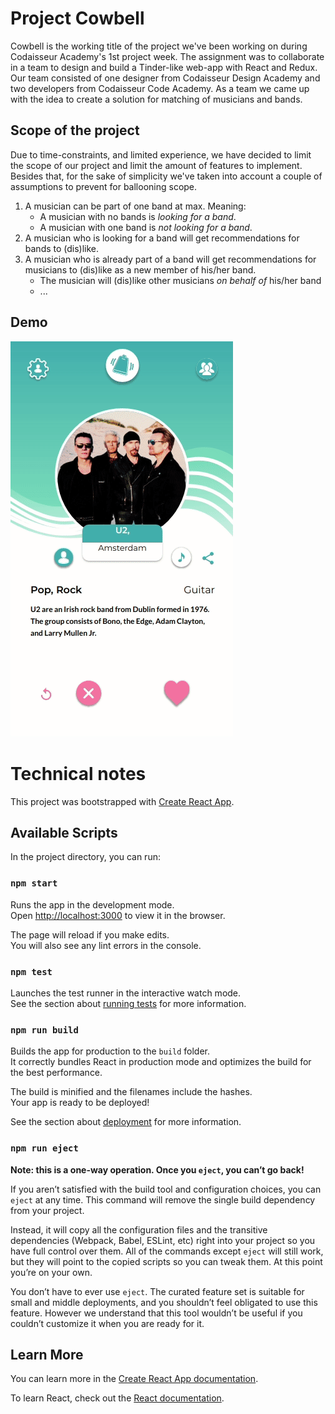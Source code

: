 # Project Cowbell

Cowbell is the working title of the project we've been working on during Codaisseur Academy's 1st project week.
The assignment was to collaborate in a team to design and build a Tinder-like web-app with React and Redux.
Our team consisted of one designer from Codaisseur Design Academy and two developers from Codaisseur Code Academy.
As a team we came up with the idea to create a solution for matching of musicians and bands.

## Scope of the project

Due to time-constraints, and limited experience, we have decided to limit the scope of our project and limit the amount of features to implement.
Besides that, for the sake of simplicity we've taken into account a couple of assumptions to prevent for ballooning scope.

1. A musician can be part of one band at max. Meaning:
    * A musician with no bands is *looking for a band*.
    * A musician with one band is *not looking for a band*.
2. A musician who is looking for a band will get recommendations for bands to (dis)like.
3. A musician who is already part of a band will get recommendations for musicians to (dis)like as a new member of his/her band.
    * The musician will (dis)like other musicians *on behalf of* his/her band
    * ...

## Demo

![gif-1](readme-images/cowbell-1.gif)

# Technical notes

This project was bootstrapped with [Create React App](https://github.com/facebook/create-react-app).

## Available Scripts

In the project directory, you can run:

### `npm start`

Runs the app in the development mode.<br>
Open [http://localhost:3000](http://localhost:3000) to view it in the browser.

The page will reload if you make edits.<br>
You will also see any lint errors in the console.

### `npm test`

Launches the test runner in the interactive watch mode.<br>
See the section about [running tests](https://facebook.github.io/create-react-app/docs/running-tests) for more information.

### `npm run build`

Builds the app for production to the `build` folder.<br>
It correctly bundles React in production mode and optimizes the build for the best performance.

The build is minified and the filenames include the hashes.<br>
Your app is ready to be deployed!

See the section about [deployment](https://facebook.github.io/create-react-app/docs/deployment) for more information.

### `npm run eject`

**Note: this is a one-way operation. Once you `eject`, you can’t go back!**

If you aren’t satisfied with the build tool and configuration choices, you can `eject` at any time. This command will remove the single build dependency from your project.

Instead, it will copy all the configuration files and the transitive dependencies (Webpack, Babel, ESLint, etc) right into your project so you have full control over them. All of the commands except `eject` will still work, but they will point to the copied scripts so you can tweak them. At this point you’re on your own.

You don’t have to ever use `eject`. The curated feature set is suitable for small and middle deployments, and you shouldn’t feel obligated to use this feature. However we understand that this tool wouldn’t be useful if you couldn’t customize it when you are ready for it.

## Learn More

You can learn more in the [Create React App documentation](https://facebook.github.io/create-react-app/docs/getting-started).

To learn React, check out the [React documentation](https://reactjs.org/).

